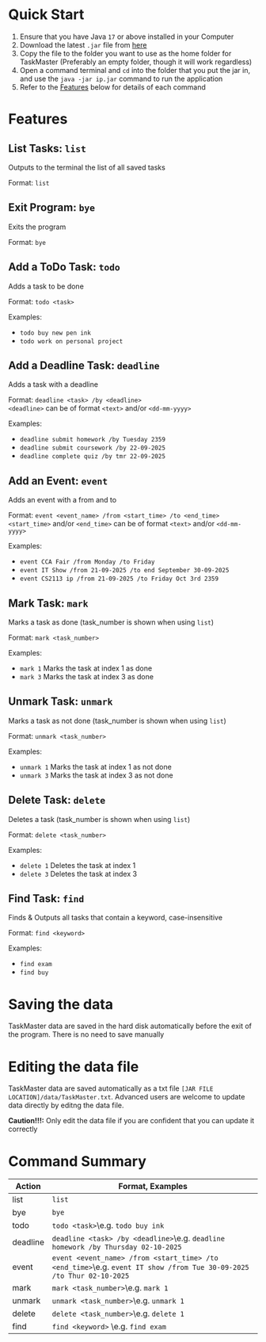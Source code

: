 # Quick Start

1. Ensure that you have Java `17` or above installed in your Computer
2. Download the latest `.jar` file from [here](https://github.com/Emannuel-Tan/ip)
3. Copy the file to the folder you want to use as the home folder for TaskMaster (Preferably an empty folder, though it will work regardless)
4. Open a command terminal and `cd` into the folder that you put the jar in, and use the `java -jar ip.jar` command to run the application
5. Refer to the [Features](#features) below for details of each command


# Features

## List Tasks: ```list```
Outputs to the terminal the list of all saved tasks

Format: ```list```

## Exit Program: ```bye```
Exits the program 

Format: ```bye```

## Add a ToDo Task: ```todo```
Adds a task to be done

Format: ```todo <task>```

Examples: 
- ```todo buy new pen ink``` 
- ```todo work on personal project```

## Add a Deadline Task: ```deadline```
Adds a task with a deadline

Format: ```deadline <task> /by <deadline>```\
```<deadline>``` can be of format `<text>` and/or `<dd-mm-yyyy>`

Examples:
- ```deadline submit homework /by Tuesday 2359```
- ```deadline submit coursework /by 22-09-2025```
- ```deadline complete quiz /by tmr 22-09-2025```

## Add an Event: ```event```
Adds an event with a from and to

Format: ```event <event_name> /from <start_time> /to <end_time>```\
```<start_time>``` and/or ```<end_time>``` can be of format `<text>` and/or `<dd-mm-yyyy>`

Examples:
- ```event CCA Fair /from Monday /to Friday```
- ```event IT Show /from 21-09-2025 /to end September 30-09-2025```
- ```event CS2113 ip /from 21-09-2025 /to Friday Oct 3rd 2359```

## Mark Task: ```mark```
Marks a task as done (task_number is shown when using `list`)

Format: ```mark <task_number>```

Examples:
- ```mark 1``` Marks the task at index 1 as done 
- ```mark 3``` Marks the task at index 3 as done

## Unmark Task: ```unmark```
Marks a task as not done (task_number is shown when using `list`)

Format: ```unmark <task_number>```

Examples:
- ```unmark 1``` Marks the task at index 1 as not done
- ```unmark 3``` Marks the task at index 3 as not done

## Delete Task: ```delete```
Deletes a task (task_number is shown when using `list`)

Format: ```delete <task_number>```

Examples:
- ```delete 1``` Deletes the task at index 1
- ```delete 3``` Deletes the task at index 3

## Find Task: ```find```
Finds & Outputs all tasks that contain a keyword, case-insensitive

Format: ```find <keyword>```

Examples:
- ```find exam```
- ```find buy```

# Saving the data
TaskMaster data are saved in the hard disk automatically before the exit of the program. There is no need to save manually

# Editing the data file
TaskMaster data are saved automatically as a txt file `[JAR FILE LOCATION]/data/TaskMaster.txt`. Advanced users are welcome to update data directly by editng the data file.

**Caution!!!:** Only edit the data file if you are confident that you can update it correctly

# Command Summary

| Action   | Format, Examples                                                                                                     |
|----------|----------------------------------------------------------------------------------------------------------------------|
| list     | `list`                                                                                                               |
| bye      | `bye`                                                                                                                |
| todo     | `todo <task>`\e.g. `todo buy ink`                                                                                    |
| deadline | `deadline <task> /by <deadline>`\e.g. `deadline homework /by Thursday 02-10-2025`                                    |
| event    | `event <event_name> /from <start_time> /to <end_time>`\e.g. `event IT show /from Tue 30-09-2025 /to Thur 02-10-2025` |
| mark     | `mark <task_number>`\e.g. `mark 1`                                                                                   |
| unmark   | `unmark <task_number>`\e.g. `unmark 1`                                                                               |
| delete   | `delete <task_number>`\e.g. `delete 1`                                                                               |
| find     | `find <keyword>` \e.g. `find exam`                                                                                   |
